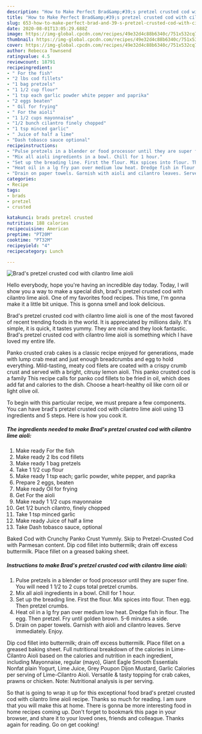```yaml
---
description: "How to Make Perfect Brad&amp;#39;s pretzel crusted cod with cilantro lime aioli"
title: "How to Make Perfect Brad&amp;#39;s pretzel crusted cod with cilantro lime aioli"
slug: 653-how-to-make-perfect-brad-and-39-s-pretzel-crusted-cod-with-cilantro-lime-aioli
date: 2020-08-01T13:05:29.688Z
image: https://img-global.cpcdn.com/recipes/49e32d4c88b6340c/751x532cq70/brads-pretzel-crusted-cod-with-cilantro-lime-aioli-recipe-main-photo.jpg
thumbnail: https://img-global.cpcdn.com/recipes/49e32d4c88b6340c/751x532cq70/brads-pretzel-crusted-cod-with-cilantro-lime-aioli-recipe-main-photo.jpg
cover: https://img-global.cpcdn.com/recipes/49e32d4c88b6340c/751x532cq70/brads-pretzel-crusted-cod-with-cilantro-lime-aioli-recipe-main-photo.jpg
author: Rebecca Townsend
ratingvalue: 4.5
reviewcount: 18791
recipeingredient:
- " For the fish"
- "2 lbs cod fillets"
- "1 bag pretzels"
- "1 1/2 cup flour"
- "1 tsp each garlic powder white pepper and paprika"
- "2 eggs beaten"
- " Oil for frying"
- " For the aioli"
- "1 1/2 cups mayonnaise"
- "1/2 bunch cilantro finely chopped"
- "1 tsp minced garlic"
- " Juice of half a lime"
- "Dash tobasco sauce optional"
recipeinstructions:
- "Pulse pretzels in a blender or food processor until they are super fine. You will need 1 1/2 to 2 cups total pretzel crumbs."
- "Mix all aioli ingredients in a bowl. Chill for 1 hour."
- "Set up the breading line. First the flour. Mix spices into flour. Then egg. Then pretzel crumbs."
- "Heat oil in a lg fry pan over medium low heat. Dredge fish in flour. The egg. Then pretzel. Fry until golden brown. 5-6 minutes a side."
- "Drain on paper towels. Garnish with aioli and cilantro leaves. Serve immediately. Enjoy."
categories:
- Recipe
tags:
- brads
- pretzel
- crusted

katakunci: brads pretzel crusted 
nutrition: 188 calories
recipecuisine: American
preptime: "PT20M"
cooktime: "PT32M"
recipeyield: "4"
recipecategory: Lunch

---
```



![Brad&#39;s pretzel crusted cod with cilantro lime aioli](https://img-global.cpcdn.com/recipes/49e32d4c88b6340c/751x532cq70/brads-pretzel-crusted-cod-with-cilantro-lime-aioli-recipe-main-photo.jpg)

Hello everybody, hope you're having an incredible day today. Today, I will show you a way to make a special dish, brad&#39;s pretzel crusted cod with cilantro lime aioli. One of my favorites food recipes. This time, I'm gonna make it a little bit unique. This is gonna smell and look delicious.

Brad&#39;s pretzel crusted cod with cilantro lime aioli is one of the most favored of recent trending foods in the world. It is appreciated by millions daily. It's simple, it is quick, it tastes yummy. They are nice and they look fantastic. Brad&#39;s pretzel crusted cod with cilantro lime aioli is something which I have loved my entire life.

Panko crusted crab cakes is a classic recipe enjoyed for generations, made with lump crab meat and just enough breadcrumbs and egg to hold everything. Mild-tasting, meaty cod filets are coated with a crispy crumb crust and served with a bright, citrusy lemon aioli. This panko crusted cod is a family This recipe calls for panko cod fillets to be fried in oil, which does add fat and calories to the dish. Choose a heart-healthy oil like corn oil or light olive oil.


To begin with this particular recipe, we must prepare a few components. You can have brad&#39;s pretzel crusted cod with cilantro lime aioli using 13 ingredients and 5 steps. Here is how you cook it.

<!--inarticleads1-->

##### The ingredients needed to make Brad&#39;s pretzel crusted cod with cilantro lime aioli:

1. Make ready  For the fish
1. Make ready 2 lbs cod fillets
1. Make ready 1 bag pretzels
1. Take 1 1/2 cup flour
1. Make ready 1 tsp each; garlic powder, white pepper, and paprika
1. Prepare 2 eggs, beaten
1. Make ready  Oil for frying
1. Get  For the aioli
1. Make ready 1 1/2 cups mayonnaise
1. Get 1/2 bunch cilantro, finely chopped
1. Take 1 tsp minced garlic
1. Make ready  Juice of half a lime
1. Take Dash tobasco sauce, optional


Baked Cod with Crunchy Panko Crust Yummly. Skip to Pretzel-Crusted Cod with Parmesan content. Dip cod fillet into buttermilk; drain off excess buttermilk. Place fillet on a greased baking sheet. 

<!--inarticleads2-->

##### Instructions to make Brad&#39;s pretzel crusted cod with cilantro lime aioli:

1. Pulse pretzels in a blender or food processor until they are super fine. You will need 1 1/2 to 2 cups total pretzel crumbs.
1. Mix all aioli ingredients in a bowl. Chill for 1 hour.
1. Set up the breading line. First the flour. Mix spices into flour. Then egg. Then pretzel crumbs.
1. Heat oil in a lg fry pan over medium low heat. Dredge fish in flour. The egg. Then pretzel. Fry until golden brown. 5-6 minutes a side.
1. Drain on paper towels. Garnish with aioli and cilantro leaves. Serve immediately. Enjoy.


Dip cod fillet into buttermilk; drain off excess buttermilk. Place fillet on a greased baking sheet. Full nutritional breakdown of the calories in Lime-Cilantro Aioli based on the calories and nutrition in each ingredient, including Mayonnaise, regular (mayo), Giant Eagle Smooth Essentials Nonfat plain Yogurt, Lime Juice, Grey Poupon Dijon Mustard, Garlic Calories per serving of Lime-Cilantro Aioli. Versatile &amp; tasty topping for crab cakes, prawns or chicken. Note: Nutritional analysis is per serving. 

So that is going to wrap it up for this exceptional food brad&#39;s pretzel crusted cod with cilantro lime aioli recipe. Thanks so much for reading. I am sure that you will make this at home. There is gonna be more interesting food in home recipes coming up. Don't forget to bookmark this page in your browser, and share it to your loved ones, friends and colleague. Thanks again for reading. Go on get cooking!
